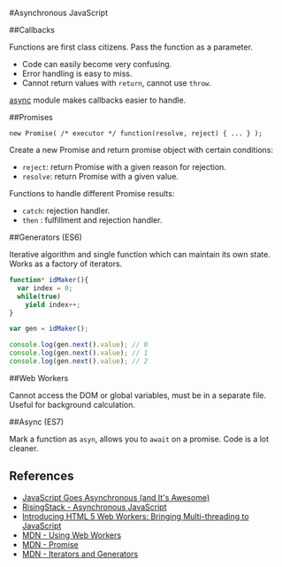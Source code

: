 #Asynchronous JavaScript

##Callbacks

Functions are first class citizens. Pass the function as a parameter.

- Code can easily become very confusing.
- Error handling is easy to miss.
- Cannot return values with `return`, cannot use `throw`.

[async](http://caolan.github.io/async/) module makes callbacks easier to handle.


##Promises

`new Promise( /* executor */ function(resolve, reject) { ... } );`

Create a new Promise and return promise object with certain conditions:

- `reject`: return Promise with a given reason for rejection.
- `resolve`: return Promise with a given value.

Functions to handle different Promise results:
 
- `catch`: rejection handler.
- `then` : fulfillment and rejection handler.

##Generators (ES6)

Iterative algorithm and single function which can maintain its own state. Works as a factory of iterators.

```JavaScript
function* idMaker(){
  var index = 0;
  while(true)
    yield index++;
}

var gen = idMaker();

console.log(gen.next().value); // 0
console.log(gen.next().value); // 1
console.log(gen.next().value); // 2
```


##Web Workers 

Cannot access the DOM or global variables, must be in a separate file. Useful for background calculation.

##Async (ES7)

Mark a function as `asyn`, allows you to `await` on a promise. Code is a lot cleaner.

## References

- [JavaScript Goes Asynchronous (and It's Awesome)](https://www.sitepoint.com/javascript-goes-asynchronous-awesome/)
- [RisingStack - Asynchronous JavaScript](https://blog.risingstack.com/asynchronous-javascript/)
- [Introducing HTML 5 Web Workers: Bringing Multi-threading to JavaScript](http://www.htmlgoodies.com/html5/tutorials/introducing-html-5-web-workers-bringing-multi-threading-to-javascript.html#fbid=yn-lJUnN6jn)
- [MDN - Using Web Workers](https://developer.mozilla.org/en-US/docs/Web/API/Web_Workers_API/Using_web_workers)
- [MDN - Promise](https://developer.mozilla.org/en-US/docs/Web/JavaScript/Reference/Global_Objects/Promise)
- [MDN - Iterators and Generators](https://developer.mozilla.org/en-US/docs/Web/JavaScript/Guide/Iterators_and_Generators)